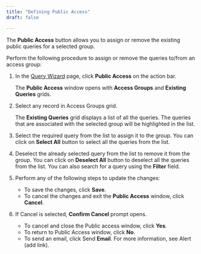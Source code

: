 ```yaml
---
title: "Defining Public Access"
draft: false

---
```

The **Public Access** button allows you to assign or remove the existing
public queries for a selected group.

Perform the following procedure to assign or remove the queries to/from an
access group:

  1. In the [Query Wizard](Query-Wizard.md) page, click **Public Access** on the action bar. 

      The **Public Access** window opens with **Access Groups** and **Existing Queries** grids.

  2. Select any record in Access Groups grid.

      The **Existing Queries** grid displays a list of all the queries. The queries
that are associated with the selected group will be highlighted in the list.

  3. Select the required query from the list to assign it to the group. You can click on **Select All** button to select all the queries from the list.
  4. Deselect the already selected query from the list to remove it from the group. You can click on **Deselect All** button to deselect all the queries from the list. You can also search for a query using the **Filter** field. 
  5. Perform any of the following steps to update the changes: 
     * To save the changes, click **Save**. 
     * To cancel the changes and exit the **Public Access** window, click **Cancel**.

  6. If Cancel is selected, **Confirm Cancel** prompt opens. 
     * To cancel and close the Public access window, click **Yes**. 
     * To return to Public Access window, click **No**. 
     * To send an email, click Send **Email**. For more information, see Alert (add link). 

